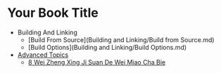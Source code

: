 # Your Book Title

- Building And Linking
  * [Build From Source](Building and Linking/Build from Source.md)
  * [Build Options](Building and Linking/Build Options.md)
- [Advanced Topics](advanced-topics/README.md)
  * [8 Wei Zheng Xing Ji Suan De Wei Miao Cha Bie](advanced-topics/8-wei-zheng-xing-ji-suan-de-wei-miao-cha-bie.md)
